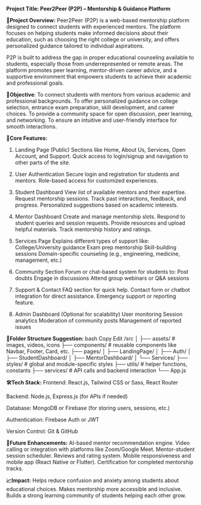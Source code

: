 **Project Title: Peer2Peer (P2P) – Mentorship & Guidance Platform**

**🌟Project Overview:**
Peer2Peer (P2P) is a web-based mentorship platform designed to connect students with experienced mentors. The platform focuses on helping students make informed decisions about their education, such as choosing the right college or university, and offers personalized guidance tailored to individual aspirations.

P2P is built to address the gap in proper educational counseling available to students, especially those from underrepresented or remote areas. The platform promotes peer learning, mentor-driven career advice, and a supportive environment that empowers students to achieve their academic and professional goals.

**🎯Objective**:
To connect students with mentors from various academic and professional backgrounds.
To offer personalized guidance on college selection, entrance exam preparation, skill development, and career choices.
To provide a community space for open discussion, peer learning, and networking.
To ensure an intuitive and user-friendly interface for smooth interactions.

**🧩Core Features:**
1. Landing Page (Public)
Sections like Home, About Us, Services, Open Account, and Support.
Quick access to login/signup and navigation to other parts of the site.

2. User Authentication
Secure login and registration for students and mentors.
Role-based access for customized experiences.

3. Student Dashboard
View list of available mentors and their expertise.
Request mentorship sessions.
Track past interactions, feedback, and progress.
Personalized suggestions based on academic interests.

4. Mentor Dashboard
Create and manage mentorship slots.
Respond to student queries and session requests.
Provide resources and upload helpful materials.
Track mentorship history and ratings.

5. Services Page
Explains different types of support like:
College/University guidance
Exam prep mentorship
Skill-building sessions
Domain-specific counseling (e.g., engineering, medicine, management, etc.)

6. Community Section
Forum or chat-based system for students to:
Post doubts
Engage in discussions
Attend group webinars or Q&A sessions

7. Support & Contact
FAQ section for quick help.
Contact form or chatbot integration for direct assistance.
Emergency support or reporting feature.

8. Admin Dashboard (Optional for scalability)
User monitoring
Session analytics
Moderation of community posts
Management of reported issues

**🧱Folder Structure Suggestion:**
bash
Copy
Edit
/src
│
├── assets/             # images, videos, icons
├── components/         # reusable components like Navbar, Footer, Card, etc.
├── pages/
│   ├── LandingPage/
│   ├── Auth/
│   ├── StudentDashboard/
│   ├── MentorDashboard/
│   └── Services/
├── styles/             # global and module-specific styles
├── utils/              # helper functions, constants
├── services/           # API calls and backend interaction
└── App.js

**🛠️Tech Stack:**
Frontend: React.js, Tailwind CSS or Sass, React Router

Backend: Node.js, Express.js (for APIs if needed)

Database: MongoDB or Firebase (for storing users, sessions, etc.)

Authentication: Firebase Auth or JWT

Version Control: Git & GitHub

**🚀Future Enhancements:**
AI-based mentor recommendation engine.
Video calling or integration with platforms like Zoom/Google Meet.
Mentor-student session scheduler.
Reviews and rating system.
Mobile responsiveness and mobile app (React Native or Flutter).
Certification for completed mentorship tracks.

**📈Impact:**
Helps reduce confusion and anxiety among students about educational choices.
Makes mentorship more accessible and inclusive.
Builds a strong learning community of students helping each other grow.
